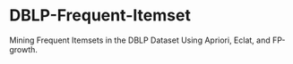 # DBLP-Frequent-Itemset
Mining Frequent Itemsets in the DBLP Dataset Using Apriori, Eclat, and FP-growth.
